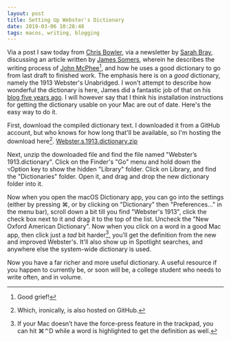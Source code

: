 ```yaml
---
layout: post
title: Setting Up Webster's Dictionary
date: 2019-03-06 10:28:48
tags: macos, writing, blogging
---
```


Via a post I saw today from [Chris Bowler][1], via a newsletter by [Sarah Bray][2], discussing an article written by [James Somers][3], wherein he describes the writing process of [John McPhee][4][^1], and how he uses a good dictionary to go from last draft to finished work. The emphasis here is on a *good* dictionary, namely the 1913 Webster's Unabridged. I won't attempt to describe how wonderful the dictionary is here, James did a fantastic job of that on his [blog five years ago][5]. I will however say that I think his installation instructions for getting the dictionary usable on your Mac are out of date. Here's the easy way to do it.

First, download the compiled dictionary text. I downloaded it from a GitHub account, but who knows for how long that'll be available, so I'm hosting the download here[^2]. [Webster.s.1913.dictionary.zip][6]

Next, unzip the downloaded file and find the file named "Webster’s 1913.dictionary". Click on the Finder's "Go" menu and hold down the `⌥`Option key to show the hidden "Library" folder. Click on Library, and find the "Dictionaries" folder. Open it, and drag and drop the new dictionary folder into it. 

Now when you open the macOS Dictionary app, you can go into the settings (either by pressing ⌘, or by clicking on "Dictionary" then "Preferences…" in the menu bar), scroll down a bit till you find "Webster's 1913", click the check box next to it and drag it to the top of the list. Uncheck the "New Oxford American Dictionary". Now when you click on a word in a good Mac app, then click just a *tad* bit harder[^3], you’ll get the definition from the new and improved Webster's. It'll also show up in Spotlight searches, and anywhere else the system-wide dictionary is used. 

Now you have a far richer and more useful dictionary. A useful resource if you happen to currently be, or soon will be, a college student who needs to write often, and in volume.


[1]: http://chrisbowler.com/journal/wrong-dictionary
[2]: https://www.sarahjbray.com
[3]: http://jsomers.net/blog/dictionary
[4]: http://jsomers.net/mcphee-draft-no-4.pdf
[5]: http://jsomers.net/blog/dictionary
[6]: https://jonathanbuys.com/media/Webster.s.1913.dictionary.zip

[^1]: Good grief!
[^2]: Which, ironically, is also hosted on GitHub.
[^3]: If your Mac doesn’t have the force-press feature in the trackpad, you can hit ⌘⌃D while a word is highlighted to get the definition as well.